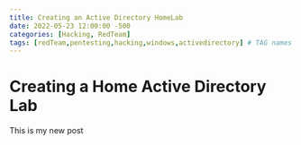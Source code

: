 ```yaml
---
title: Creating an Active Directory HomeLab
date: 2022-05-23 12:00:00 -500
categories: [Hacking, RedTeam]
tags: [redTeam,pentesting,hacking,windows,activedirectory] # TAG names should always be lowercase
---
```




# Creating a Home Active Directory Lab

This is my new post 
